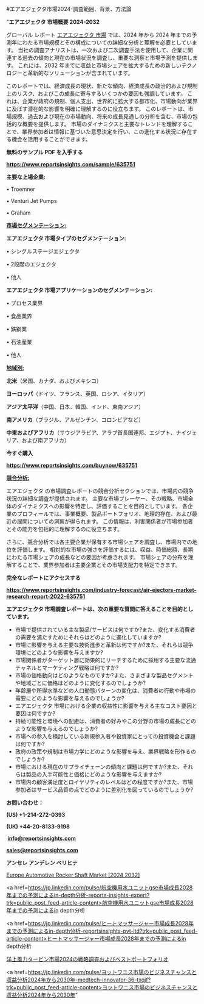 #エアエジェクタ市場2024-調査範囲、背景、方法論

"<strong>エアエジェクタ 市場概要 2024-2032</strong>

グローバル レポート <a href=https://www.reportsinsights.com/sample/635751>エアエジェクタ 市場</a> では、2024 年から 2024 年までの予測年にわたる市場規模とその構成についての詳細な分析と理解を必要としています。 当社の調査アナリストは、一次および二次調査手法を使用して、企業に関連する過去の傾向と現在の市場状況を調査し、重要な洞察と市場予測を提供します。 これには、2032 年までに収益と市場シェアを拡大​​するための新しいテクノロジーと革新的なソリューションが含まれています。

このレポートでは、経済成長の現状、新たな傾向、経済成長の政治的および規制上のリスク、およびこの成長に寄与するいくつかの要因も強調しています。 これは、企業が政府の規制、個人支出、世界的に拡大する都市化、市場動向が業界に及ぼす潜在的な影響を明確に理解するのに役立ちます。 このレポートは、市場規模、過去および現在の市場動向、将来の成長見通しの分析を含む、市場の包括的な概要を提供します。 市場のダイナミクスと主要なトレンドを理解することで、業界参加者は情報に基づいた意思決定を行い、この進化する状況に存在する機会を活用することができます。

<strong><b>無料のサンプル PDF を入手する</b></strong>

<a href=https://www.reportsinsights.com/sample/635751><strong><u>https://www.reportsinsights.com/sample/635751</u></strong></a>

<strong>主要な上場企業:</strong>

• Troemner

• Venturi Jet Pumps

• Graham

<strong><u>市場セグメンテーション</u></strong><strong><u>:</u></strong>

<strong>エアエジェクタ 市場タイプのセグメンテーション:</strong>

• シングルステージエジェクタ

• 2段階のエジェクタ

• 他人

<strong>エアエジェクタ 市場アプリケーションのセグメンテーション:</strong>

• プロセス業界

• 食品業界

• 鉄鋼業

• 石油産業

• 他人

<strong><u>地域別</u></strong><strong><u>:</u></strong>

<strong>北米</strong>（米国、カナダ、およびメキシコ）

<strong>ヨーロッパ</strong>（ドイツ、フランス、英国、ロシア、イタリア）

<strong>アジア太平洋</strong>（中国、日本、韓国、インド、東南アジア）

<strong>南アメリカ</strong>（ブラジル、アルゼンチン、コロンビアなど）

<strong>中東およびアフリカ</strong>（サウジアラビア、アラブ首長国連邦、エジプト、ナイジェリア、および南アフリカ）

<strong>今すぐ購入</strong>

<a href=https://www.reportsinsights.com/buynow/635751><strong><u>https://www.reportsinsights.com/buynow/635751</u></strong></a>

<strong><u>競合分析:</u></strong>

エアエジェクタ の市場調査レポートの競合分析セクションでは、市場内の競争状況の詳細な調査が提供されます。 主要な市場プレーヤー、その戦略、市場全体のダイナミクスへの影響を特定し、評価することを目的としています。 各企業のプロフィールでは、事業概要、製品ポートフォリオ、地理的存在、および最近の展開についての洞察が得られます。 この情報は、利害関係者が市場参加者とその能力を包括的に理解するのに役立ちます。

さらに、競合分析では各主要企業が保有する市場シェアを調査し、市場内での地位を評価します。 相対的な市場の強さを評価するには、収益、時価総額、長期にわたる市場シェアの成長などの要因が考慮されます。 市場シェアの分布を理解することで、業界参加者は主要企業とその市場支配力を特定できます。

<strong>完全なレポートにアクセスする</strong>

<a href=https://www.reportsinsights.com/industry-forecast/air-ejectors-market-research-report-2022-635751><strong><u><b>https://www.reportsinsights.com/industry-forecast/air-ejectors-market-research-report-2022-635751</b></u></strong></a>

<strong><b>エアエジェクタ 市場調査レポートは、次の重要な質問に答えることを目的としています。</b></strong>
<ul>
  <li>市場で提供されている主な製品/サービスは何ですか?また、変化する消費者の需要を満たすためにそれらはどのように進化していますか?</li>
  <li>市場に影響を与える主要な技術進歩と革新は何ですか?また、それらは競争環境にどのような影響を与えますか?</li>
  <li>市場関係者がターゲット層に効果的にリーチするために採用する主要な流通チャネルとマーケティング戦略は何ですか?</li>
  <li>市場の価格動向はどのようなものですか?また、さまざまな製品セグメントや地域ごとに価格はどのように変化するのでしょうか?</li>
  <li>年齢層や所得水準などの人口動態パターンの変化は、消費者の行動や市場の需要にどのような影響を与えるのでしょうか?</li>
  <li>エアエジェクタ 市場における企業の収益性に影響を与える主なコスト要因と要因は何ですか?</li>
  <li>持続可能性と環境への配慮は、消費者の好みやこの分野の市場の成長にどのような影響を与えるのでしょうか?</li>
  <li>市場への参入を検討している新規参入者や投資家にとっての投資機会と課題は何ですか?</li>
  <li>政府の政策や規制は市場力学にどのような影響を与え、業界戦略を形作るのでしょうか?</li>
  <li>市場における現在のサプライチェーンの傾向と課題は何ですか?また、それらは製品の入手可能性と価格にどのような影響を与えますか?</li>
  <li>市場内の顧客満足度とロイヤリティのレベルはどの程度ですか?また、市場参加者はサービス品質の点でどのように差別化を図っているのでしょうか?</li>
</ul>
<strong>お問い合わせ：</strong>

<strong>(US) +1-214-272-0393</strong>

<strong>(UK) +44-20-8133-9198</strong>

<strong> </strong><a href=info@reportsinsights.com><strong><u>info@reportsinsights.com</u></strong></a>

<a href=sales@reportsinsights.com><strong><u>sales@reportsinsights.com</u></strong></a>

<strong>アンセレ アンデレン ベリヒテ</strong>

<a href=https://www.linkedin.com/pulse/europe-automotive-rocker-shaft-markets-trends-0y1ef/>Europe Automotive Rocker Shaft Market [2024 2032]</a>

<a href=https://jp.linkedin.com/pulse/航空機用水ユニットgse市場成長2028年までの予測によるin-depth分析-reports-insights-expert?trk=public_post_feed-article-content>航空機用水ユニットgse市場成長2028年までの予測によるin depth分析</a>

<a href=https://jp.linkedin.com/pulse/ヒートマッサージャー市場成長2028年までの予測によるin-depth分析-reportsinsights-pvt-ltd?trk=public_post_feed-article-content>ヒートマッサージャー市場成長2028年までの予測によるin depth分析</a>

<a href=https://www.linkedin.com/pulse/洋上風力タービン市場2024の戦略調査およびベストポートフォリオ-reportsinsights-pvt-ltd/>洋上風力タービン市場2024の戦略調査およびベストポートフォリオ</a>

<a href=https://jp.linkedin.com/pulse/ヨットワニス市場のビジネスチャンスと収益分析2024年から2030年-medtech-innovator-36-txqjf?trk=public_post_feed-article-content>ヨットワニス市場のビジネスチャンスと収益分析2024年から2030年</a>"
